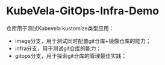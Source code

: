 # KubeVela-GitOps-Infra-Demo
仓库用于测试Kubevela kustomize类型应用：
- image分支，用于测试同时配置git仓库+镜像仓库的能力；
- infra分支，用于测试git仓库的能力；
- gitops分支，用于探索git仓库的管理最佳实践；
